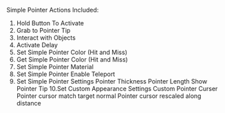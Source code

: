 Simple Pointer Actions Included:

1. Hold Button To Activate
2. Grab to Pointer Tip
3. Interact with Objects
4. Activate Delay
5. Set Simple Pointer Color (Hit and Miss)
6. Get Simple Pointer Color (Hit and Miss)
7. Set Simple Pointer Material
8. Set Simple Pointer Enable Teleport
9. Set Simple Pointer Settings
  Pointer Thickness
  Pointer Length
  Show Pointer Tip
10.Set Custom Appearance Settings
  Custom Pointer Curser
  Pointer cursor match target normal
  Pointer cursor rescaled along distance
